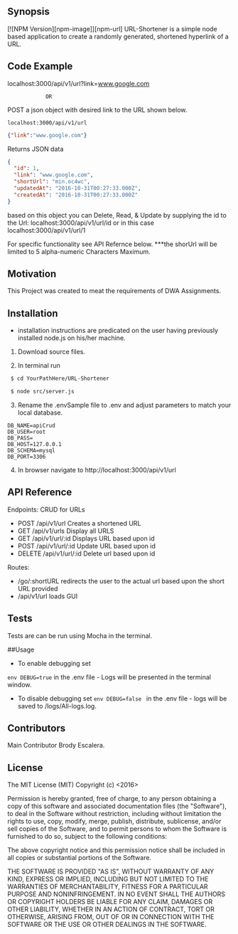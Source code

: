 ## Synopsis
 [![NPM Version][npm-image]][npm-url]
URL-Shortener is a simple node based application to create a randomly generated, shortened hyperlink of a URL.

## Code Example

localhost:3000/api/v1/url?link=www.google.com

                OR

POST a json object with desired link to the URL shown below.
```http
localhost:3000/api/v1/url
```
```json
{"link":"www.google.com"}
```

Returns JSON data
```json
{
  "id": 1,
  "link": "www.google.com",
  "shortUrl": "min.oc4wc",
  "updatedAt": "2016-10-31T00:27:33.000Z",
  "createdAt": "2016-10-31T00:27:33.000Z"
}
```
based on this object you can Delete, Read, & Update by supplying the id to the Url:
localhost:3000/api/v1/url/id  or in this case localhost:3000/api/v1/url/1

For specific functionality see API Refernce below.
    ***the shorUrl will be limited to 5 alpha-numeric Characters Maximum.


## Motivation

This Project was created to meat the requirements of DWA Assignments.

## Installation

* installation instructions are predicated on the user having previously installed node.js on his/her machine.

1. Download source files.

2. In terminal run
```bash
 $ cd YourPathHere/URL-Shortener
 ```
```bash
 $ node src/server.js
 ```
3. Rename the .envSample file to .env and adjust parameters to match your local database.
```env
DB_NAME=apiCrud
DB_USER=root
DB_PASS=
DB_HOST=127.0.0.1
DB_SCHEMA=mysql
DB_PORT=3306
```

4. In browser navigate to http://localhost:3000/api/v1/url

## API Reference

Endpoints:
CRUD for URLs
* POST /api/v1/url            Creates a shortened URL
* GET /api/v1/urls            Display all URLS
* GET /api/v1/url/:id         Displays URL based upon id
* POST /api/v1/url/:id        Update URL based upon id
* DELETE  /api/v1/url/:id     Delete url based upon id

Routes:
* /go/:shortURL               redirects the user to the actual url based upon the short URL provided
* /api/v1/url                 loads GUI

## Tests

Tests are can be run using Mocha in the terminal.

##Usage

* To enable debugging set

 ```env DEBUG=true``` in the .env file - Logs will be presented in the terminal window.

* To disable debugging set  ```env DEBUG=false ``` in the .env file - logs will be saved to /logs/All-logs.log.

## Contributors

Main Contributor Brody Escalera.

## License

The MIT License (MIT)
Copyright (c) <2016> <Brody Escalera>

Permission is hereby granted, free of charge, to any person obtaining a copy of this software and associated documentation files (the "Software"), to deal in the Software without restriction, including without limitation the rights to use, copy, modify, merge, publish, distribute, sublicense, and/or sell copies of the Software, and to permit persons to whom the Software is furnished to do so, subject to the following conditions:

The above copyright notice and this permission notice shall be included in all copies or substantial portions of the Software.

THE SOFTWARE IS PROVIDED "AS IS", WITHOUT WARRANTY OF ANY KIND, EXPRESS OR IMPLIED, INCLUDING BUT NOT LIMITED TO THE WARRANTIES OF MERCHANTABILITY, FITNESS FOR A PARTICULAR PURPOSE AND NONINFRINGEMENT. IN NO EVENT SHALL THE AUTHORS OR COPYRIGHT HOLDERS BE LIABLE FOR ANY CLAIM, DAMAGES OR OTHER LIABILITY, WHETHER IN AN ACTION OF CONTRACT, TORT OR OTHERWISE, ARISING FROM, OUT OF OR IN CONNECTION WITH THE SOFTWARE OR THE USE OR OTHER DEALINGS IN THE SOFTWARE.